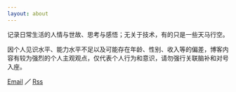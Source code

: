 ```yaml
---
layout: about
---
```


记录日常生活的人情与世故、思考与感悟；无关于技术，有的只是一些天马行空。

因个人见识水平、能力水平不足以及可能存在年龄、性别、收入等的偏差，博客内容有较为强烈的个人主观观点，仅代表个人行为和意识，请勿强行关联脑补和对号入座。

[Email](mailto:yuianch@outlook.it) **／** [Rss](https://oldyuan.com/feed)


